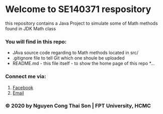# Welcome to SE140371 respository
this repository contains a Java Project to simulate some of Math methods found in JDK Math class

### You will find in this repo:
* JAva source code regarding to Math methods located in src/
* .gitignore file to tell Git which one shoule be uploaded
* README.md - this file itself - to show the home page of this repo
*...

### Connect me via:
1. [Facebook](https://www.facebook.com/profile.php?id=100007759153267)
2. [Email](mailto:sonnctse140371@fpt.edu.vn)

###  © 2020 by Nguyen Cong Thai Son | FPT University, HCMC